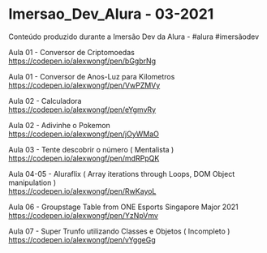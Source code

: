 # Imersao_Dev_Alura  - 03-2021
Conteúdo produzido durante a Imersão Dev da Alura - #alura #imersãodev  


Aula 01 - Conversor de Criptomoedas  
https://codepen.io/alexwongf/pen/bGgbrNg
 
Aula 01 - Conversor de Anos-Luz para Kilometros  
https://codepen.io/alexwongf/pen/VwPZMVy

Aula 02 - Calculadora  
https://codepen.io/alexwongf/pen/eYgmvRy

Aula 02 - Adivinhe o Pokemon  
https://codepen.io/alexwongf/pen/jOyWMaO

Aula 03 - Tente descobrir o número ( Mentalista )  
https://codepen.io/alexwongf/pen/mdRPpQK

Aula 04-05 - Aluraflix ( Array iterations through Loops, DOM Object manipulation )  
https://codepen.io/alexwongf/pen/RwKayoL

Aula 06 - Groupstage Table from ONE Esports Singapore Major 2021  
https://codepen.io/alexwongf/pen/YzNpVmv

Aula 07 - Super Trunfo utilizando Classes e Objetos  ( Incompleto )  
https://codepen.io/alexwongf/pen/vYggeGg
